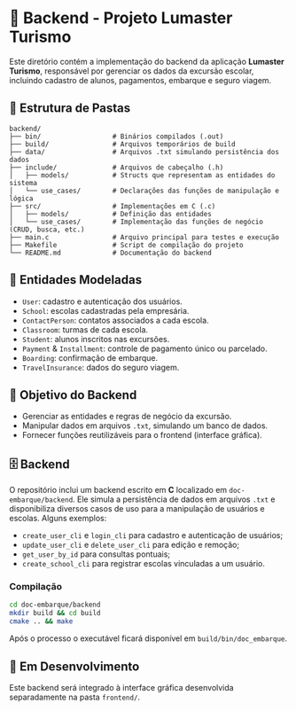 # 🧠 Backend - Projeto Lumaster Turismo

Este diretório contém a implementação do backend da aplicação **Lumaster Turismo**, responsável por gerenciar os dados da excursão escolar, incluindo cadastro de alunos, pagamentos, embarque e seguro viagem.

## 📁 Estrutura de Pastas

```
backend/
├── bin/                  # Binários compilados (.out)
├── build/                # Arquivos temporários de build
├── data/                 # Arquivos .txt simulando persistência dos dados
├── include/              # Arquivos de cabeçalho (.h)
│   ├── models/           # Structs que representam as entidades do sistema
│   └── use_cases/        # Declarações das funções de manipulação e lógica
├── src/                  # Implementações em C (.c)
│   ├── models/           # Definição das entidades
│   └── use_cases/        # Implementação das funções de negócio (CRUD, busca, etc.)
├── main.c                # Arquivo principal para testes e execução
├── Makefile              # Script de compilação do projeto
└── README.md             # Documentação do backend
```

## 🧱 Entidades Modeladas

- `User`: cadastro e autenticação dos usuários.
- `School`: escolas cadastradas pela empresária.
- `ContactPerson`: contatos associados a cada escola.
- `Classroom`: turmas de cada escola.
- `Student`: alunos inscritos nas excursões.
- `Payment` & `Installment`: controle de pagamento único ou parcelado.
- `Boarding`: confirmação de embarque.
- `TravelInsurance`: dados do seguro viagem.

## 📌 Objetivo do Backend

- Gerenciar as entidades e regras de negócio da excursão.
- Manipular dados em arquivos `.txt`, simulando um banco de dados.
- Fornecer funções reutilizáveis para o frontend (interface gráfica).


## 🗄️ Backend

O repositório inclui um backend escrito em **C** localizado em `doc-embarque/backend`.
Ele simula a persistência de dados em arquivos `.txt` e disponibiliza diversos casos de uso para a manipulação de usuários e escolas. Alguns exemplos:

- `create_user_cli` e `login_cli` para cadastro e autenticação de usuários;
- `update_user_cli` e `delete_user_cli` para edição e remoção;
- `get_user_by_id` para consultas pontuais;
- `create_school_cli` para registrar escolas vinculadas a um usuário.

### Compilação

```bash
cd doc-embarque/backend
mkdir build && cd build
cmake .. && make
```

Após o processo o executável ficará disponível em `build/bin/doc_embarque`.
## 🚧 Em Desenvolvimento

Este backend será integrado à interface gráfica desenvolvida separadamente na pasta `frontend/`.
